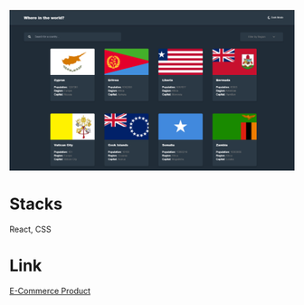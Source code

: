 ![alt text](https://github.com/Ztirk/rest-countries-api/blob/master/src/assets/Screenshot%202024-03-07%20013516.png "Logo Title Text 1")

# Stacks

React, CSS

# Link

[E-Commerce Product](https://ztirk.github.io/e-commerce-product/)
